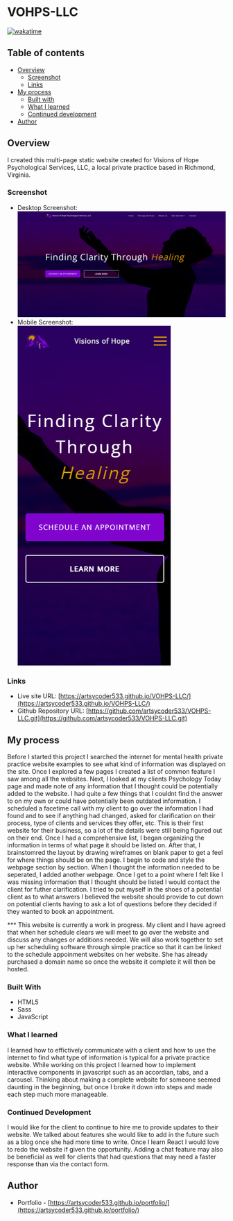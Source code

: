 # VOHPS-LLC

[![wakatime](https://wakatime.com/badge/github/artsycoder533/VOHPS-LLC.svg)](https://wakatime.com/badge/github/artsycoder533/VOHPS-LLC)

##  Table of contents

- [Overview](#overview)
  - [Screenshot](#screenshot)
  - [Links](#links)
- [My process](#my-process)
  - [Built with](#built-with)
  - [What I learned](#what-i-learned)
  - [Continued development](#continued-development)
- [Author](#author)

## Overview

I created this multi-page static website created for Visions of Hope Psychological Services, LLC, a local private practice based in Richmond, Virginia.

### Screenshot

- Desktop Screenshot: ![Desktop Screenshot](assets/images/vohps.png)
- Mobile Screenshot: ![Mobile Screenshot](assets/images/vohps_mobile.png)

### Links

- Live site URL: [https://artsycoder533.github.io/VOHPS-LLC/](https://artsycoder533.github.io/VOHPS-LLC/)
- Github Repository URL: [https://github.com/artsycoder533/VOHPS-LLC.git](https://github.com/artsycoder533/VOHPS-LLC.git)

## My process

Before I started this project I searched the internet for mental health private practice website examples to see what kind of information was displayed on the site.  Once I explored a few pages I created a list of common feature I saw among all the websites.  Next, I looked at my clients Psychology Today page and made note of any information that I thought could be potentially added to the website.  I had quite a few things that I couldnt find the answer to on my own or could have potentially been outdated information.  I scheduled a facetime call with my client to go over the information I had found and to see if anything had changed, asked for clarification on their process, type of clients and services they offer, etc.  This is their first website for their business, so a lot of the details were still being figured out on their end.  Once I had a comprehensive list, I began organizing the information in terms of what page it should be listed on.  After that, I brainstomred the layout by drawing wireframes on blank paper to get a feel for where things should be on the page.  I begin to code and style the webpage section by section.  When I thought the information needed to be seperated, I added another webpage.  Once I get to a point where I felt like I was missing information that I thought should be listed I would contact the client for futher clarification.  I tried to put myself in the shoes of a potential client as to what answers I believed the website should provide to cut down on potential clients having to ask a lot of questions before they decided if they wanted to book an appointment.  

*** This website is currently a work in progress.  My client and I have agreed that when her schedule clears we will meet to go over the website and discuss any changes or additions needed.  We will also work together to set up her scheduling software through simple practice so that it can be linked to the schedule appoinment websites on her website.  She has already purchased a domain name so once the website it complete it will then be hosted.

### Built With

- HTML5
- Sass
- JavaScript

### What I learned

I learned how to effictively communicate with a client and how to use the internet to find what type of information is typical for a private practice website.  While working on this project I learned how to implement interactive components in javascript such as an accordian, tabs, and a carousel.  Thinking about making a complete website for someone seemed daunting in the beginning, but once I broke it down into steps and made each step much more manageable.

### Continued Development

I would like for the client to continue to hire me to provide updates to their website.  We talked about features she would like to add in the future such as a blog once she had more time to write.  Once I learn React I would love to redo the website if given the opportunity.  Adding a chat feature may also be beneficial as well for clients that had questions that may need a faster response than via the contact form.  

## Author

- Portfolio - [https://artsycoder533.github.io/portfolio/](https://artsycoder533.github.io/portfolio/)